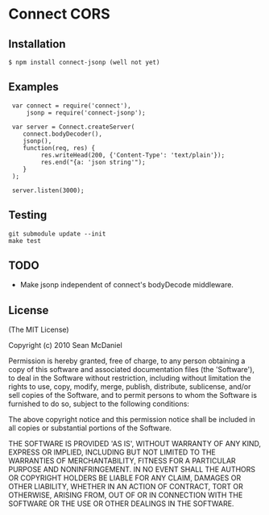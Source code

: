 # Connect CORS

## Installation

    $ npm install connect-jsonp (well not yet)

## Examples


     var connect = require('connect'),
         jsonp = require('connect-jsonp');
     
     var server = Connect.createServer(
	    connect.bodyDecoder(),
	    jsonp(),
        function(req, res) {
             res.writeHead(200, {'Content-Type': 'text/plain'});
             res.end("{a: 'json string'");
        }
     );

     server.listen(3000);


## Testing

    git submodule update --init
    make test

## TODO

 - Make jsonp independent of connect's bodyDecode middleware.

## License 

(The MIT License)

Copyright (c) 2010 Sean McDaniel

Permission is hereby granted, free of charge, to any person obtaining
a copy of this software and associated documentation files (the
'Software'), to deal in the Software without restriction, including
without limitation the rights to use, copy, modify, merge, publish,
distribute, sublicense, and/or sell copies of the Software, and to
permit persons to whom the Software is furnished to do so, subject to
the following conditions:

The above copyright notice and this permission notice shall be
included in all copies or substantial portions of the Software.

THE SOFTWARE IS PROVIDED 'AS IS', WITHOUT WARRANTY OF ANY KIND,
EXPRESS OR IMPLIED, INCLUDING BUT NOT LIMITED TO THE WARRANTIES OF
MERCHANTABILITY, FITNESS FOR A PARTICULAR PURPOSE AND NONINFRINGEMENT.
IN NO EVENT SHALL THE AUTHORS OR COPYRIGHT HOLDERS BE LIABLE FOR ANY
CLAIM, DAMAGES OR OTHER LIABILITY, WHETHER IN AN ACTION OF CONTRACT,
TORT OR OTHERWISE, ARISING FROM, OUT OF OR IN CONNECTION WITH THE
SOFTWARE OR THE USE OR OTHER DEALINGS IN THE SOFTWARE.
